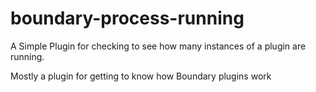 boundary-process-running
========================

A Simple Plugin for checking to see how many instances of a plugin are running.

Mostly a plugin for getting to know how Boundary plugins work
